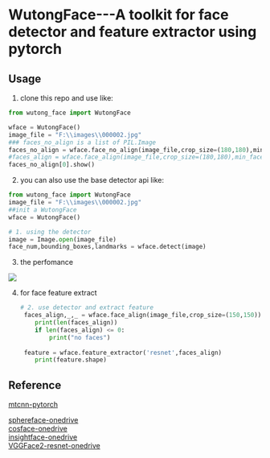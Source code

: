 # WutongFace---A toolkit for face detector and feature extractor using pytorch

## Usage
1. clone this repo and use like:
```python
from wutong_face import WutongFace

wface = WutongFace()
image_file = "F:\\images\\000002.jpg"
### faces_no_align is a list of PIL.Image
faces_no_align = wface.face_no_align(image_file,crop_size=(180,180),min_face_size=20)
#faces_align = wface.face_align(image_file,crop_size=(180,180),min_face_size=20)
faces_no_align[0].show()
```

2. you can also use the base detector api like:
```python
from wutong_face import WutongFace
image_file = "F:\\images\\000002.jpg"
##init a WutongFace
wface = WutongFace()

# 1. using the detector
image = Image.open(image_file)
face_num,bounding_boxes,landmarks = wface.detect(image)
```

3. the perfomance



![](https://raw.githubusercontent.com/wvinzh/picgo-images/image/20181127141157.png)

4. for face feature extract

   ```python
   # 2. use detector and extract feature
   	faces_align,_,_ = wface.face_align(image_file,crop_size=(150,150))
       print(len(faces_align))
       if len(faces_align) <= 0:
           print("no faces")
           
   	feature = wface.feature_extractor('resnet',faces_align)
       print(feature.shape)
   ```



## Reference

[mtcnn-pytorch](https://github.com/polarisZhao/mtcnn-pytorch)

[sphereface-onedrive](https://1drv.ms/u/s!AseTbxZ7P87UjhLteizhWRjJAaDV)  
[cosface-onedrive](https://1drv.ms/u/s!AseTbxZ7P87Ujg8HHy_6iiuZvIad)  
[insightface-onedrive](https://1drv.ms/u/s!AMeTbxZ7P87UjhE)  
[VGGFace2-resnet-onedrive](https://1drv.ms/u/s!AMeTbxZ7P87UjhA)